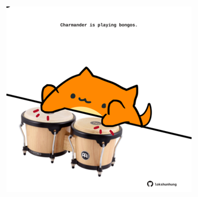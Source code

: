 <!-- built at 19/03/2023, 20:00:48 UTC -->
<p align="center">
  <img width="500" height="500" src="./ReadmeImage.svg">
</p>
